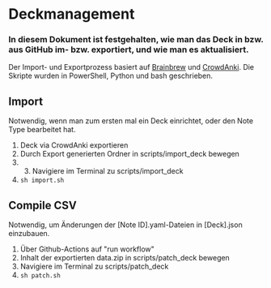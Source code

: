 # Deckmanagement
### In diesem Dokument ist festgehalten, wie man das Deck in bzw. aus GitHub im- bzw. exportiert, und wie man es aktualisiert.

Der Import- und Exportprozess basiert auf [Brainbrew](https://github.com/ohare93/brain-brew) und [CrowdAnki](https://github.com/Stvad/CrowdAnki).
Die Skripte wurden in PowerShell, Python und bash geschrieben.

## Import
Notwendig, wenn man zum ersten mal ein Deck einrichtet, oder den Note Type bearbeitet hat.
1. Deck via CrowdAnki exportieren
2. Durch Export generierten Ordner in scripts/import_deck bewegen
3. 3. Navigiere im Terminal zu scripts/import_deck
4. `sh import.sh`

## Compile CSV
Notwendig, um Änderungen der [Note ID].yaml-Dateien in [Deck].json einzubauen.
1. Über Github-Actions auf "run workflow"
2. Inhalt der exportierten data.zip in scripts/patch_deck bewegen
3. Navigiere im Terminal zu scripts/patch_deck
4. `sh patch.sh`
